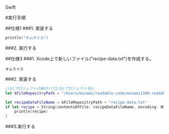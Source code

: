 Swift

#実行手順


##仕様1
###1. 実装する
```Swift
println("オムライス")
```  

###2. 実行する



##仕様3
###1. Xcode上で新しいファイル("recipe-data.txt")を作成する。

```
オムライス
```

###2. 実装する

```swift
//${プロジェクトの絶対パス}/${プロジェクト名}/
let kFileRepositryPath = "/Users/minami/readable-code/minami1389-readable-code-tsukuba/minami1389-readable-code-tsukuba/"

let recipeDataFileName = kFileRepositryPath + "recipe-data.txt"
if let recipe = String(contentsOfFile: recipeDataFileName, encoding: NSUTF8StringEncoding, error: nil) {
    println(recipe)
}
```

###3.実行する
